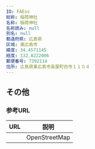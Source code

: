 ```yaml
---
ID: FAEss
総称: 稲荷神社
名称: 稲荷神社
名称読み: null
別名: null
都道府県: 広島県
区域: 東広島市
緯度: 34.4571145
経度: 132.8222006
郵便番号: 7392114
住所: 広島県東広島市高屋町白市１１０４
---
```


## その他

### 参考URL

| URL | 説明          |
| --- | ------------- |
|     | OpenStreetMap |
